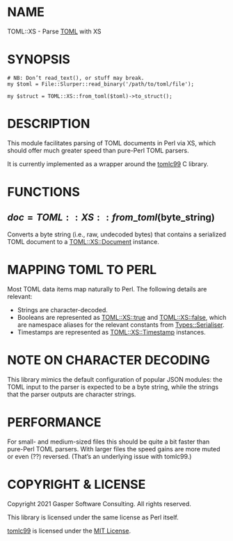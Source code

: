 # NAME

TOML::XS - Parse [TOML](https://toml.io) with XS

# SYNOPSIS

    # NB: Don’t read_text(), or stuff may break.
    my $toml = File::Slurper::read_binary('/path/to/toml/file');

    my $struct = TOML::XS::from_toml($toml)->to_struct();

# DESCRIPTION

This module facilitates parsing of TOML documents in Perl via XS,
which should offer much greater speed than pure-Perl TOML parsers.

It is currently implemented as a wrapper around the
[tomlc99](https://github.com/cktan/tomlc99) C library.

# FUNCTIONS

## $doc = TOML::XS::from\_toml($byte\_string)

Converts a byte string (i.e., raw, undecoded bytes) that contains a
serialized TOML document to a [TOML::XS::Document](https://metacpan.org/pod/TOML::XS::Document) instance.

# MAPPING TOML TO PERL

Most TOML data items map naturally to Perl. The following details
are relevant:

- Strings are character-decoded.
- Booleans are represented as [TOML::XS::true](https://metacpan.org/pod/TOML::XS::true) and [TOML::XS::false](https://metacpan.org/pod/TOML::XS::false),
which are namespace aliases for the relevant constants from
[Types::Serialiser](https://metacpan.org/pod/Types::Serialiser).
- Timestamps are represented as [TOML::XS::Timestamp](https://metacpan.org/pod/TOML::XS::Timestamp) instances.

# NOTE ON CHARACTER DECODING

This library mimics the default configuration of popular JSON modules:
the TOML input to the parser is expected to be a byte string, while the
strings that the parser outputs are character strings.

# PERFORMANCE

For small- and medium-sized files this should be quite a bit faster
than pure-Perl TOML parsers. With larger files the speed gains are more
muted or even (??) reversed. (That’s an underlying issue with tomlc99.)

# COPYRIGHT & LICENSE

Copyright 2021 Gasper Software Consulting. All rights reserved.

This library is licensed under the same license as Perl itself.

[tomlc99](https://github.com/cktan/tomlc99) is licensed under the
[MIT License](https://mit-license.org/).
